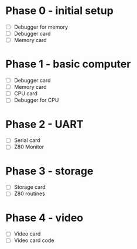 # Phase 0 - initial setup

- [ ] Debugger for memory
- [ ] Debugger card
- [ ] Memory card

# Phase 1 - basic computer

- [ ] Debugger card
- [ ] Memory card
- [ ] CPU card
- [ ] Debugger for CPU

# Phase 2 - UART

- [ ] Serial card
- [ ] Z80 Monitor

# Phase 3 - storage

- [ ] Storage card
- [ ] Z80 routines

# Phase 4 - video

- [ ] Video card
- [ ] Video card code
